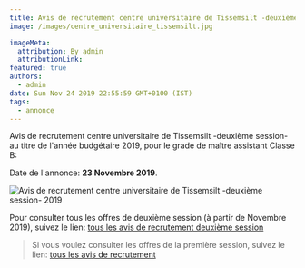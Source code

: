 ```yaml
---
title: Avis de recrutement centre universitaire de Tissemsilt -deuxième session-.
image: /images/centre_universitaire_tissemsilt.jpg

imageMeta:
  attribution: By admin
  attributionLink:
featured: true
authors:
  - admin
date: Sun Nov 24 2019 22:55:59 GMT+0100 (IST)
tags:
  - annonce
---
```

Avis de recrutement centre universitaire de Tissemsilt -deuxième session- au titre de l'année budgétaire 2019, pour le grade de maître assistant Classe B:

Date de l'annonce: **23 Novembre 2019**.

![Avis de recrutement centre universitaire de Tissemsilt -deuxième session- 2019](/images/avis-de-rec-centre-univ-tissemsilt-deuxieme-session.jpeg)

Pour consulter tous les offres de deuxième session (à partir de Novembre 2019), suivez le lien: [tous les avis de recrutement deuxième session](/tous-les-avis-de-recrutement-mitre-assistant-classe-b-au-titre-de-l-annee-2019-deuxieme-session/)

>Si vous voulez consulter les offres de la première session, suivez le lien: [tous les avis de recrutement](/tous_les_avis_de_recrutement_annee_budgetaire_2019/)
